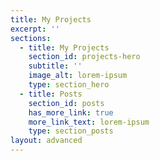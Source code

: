 ```yaml
---
title: My Projects
excerpt: ''
sections:
  - title: My Projects
    section_id: projects-hero
    subtitle: ''
    image_alt: lorem-ipsum
    type: section_hero
  - title: Posts
    section_id: posts
    has_more_link: true
    more_link_text: lorem-ipsum
    type: section_posts
layout: advanced
---
```

